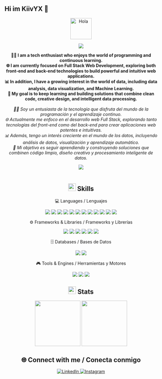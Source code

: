 ## Hi im KiivYX 👋
<div align="center">
  <img alt="Hola" height="70px" width="70px" align="center" src="https://c.tenor.com/fYg91qBpDdgAAAAi/bongo-cat-transparent.gif"></img><br>
  <p align="center">
    <a href="https://github.com/fairyland0926"><img src="https://readme-typing-svg.herokuapp.com?font=Titan+One&size=30&duration=2000&pause=1000&width=435&lines=civil+engineer+in+computer+science;Ingeniero+civil+en+informatica"></a>
  </p>

  
  <p align="center">
    <b>
      👨‍💻 I am a tech enthusiast who enjoys the world of programming and continuous learning.<br>
      🌐 I am currently focused on Full Stack Web Development, exploring both front-end and back-end technologies to build powerful and intuitive web applications.<br>
      📊 In addition, I have a growing interest in the world of data, including data analysis, data visualization, and Machine Learning.<br>
      🚀 My goal is to keep learning and building solutions that combine clean code, creative design, and intelligent data processing.
    </b>
    <br><br>
    <i>
      👨‍💻 Soy un entusiasta de la tecnología que disfruta del mundo de la programación y el aprendizaje continuo.<br>
      🌐 Actualmente me enfoco en el desarrollo web Full Stack, explorando tanto tecnologías del front-end como del back-end para crear aplicaciones web potentes e intuitivas.<br>
      📊 Además, tengo un interés creciente en el mundo de los datos, incluyendo análisis de datos, visualización y aprendizaje automático.<br>
      🚀 Mi objetivo es seguir aprendiendo y construyendo soluciones que combinen código limpio, diseño creativo y procesamiento inteligente de datos.
    </i>
  </p>

  <img src="https://user-images.githubusercontent.com/73097560/115834477-dbab4500-a447-11eb-908a-139a6edaec5c.gif"><br><br>

  ## <img src="https://media2.giphy.com/media/QssGEmpkyEOhBCb7e1/giphy.gif?cid=ecf05e47a0n3gi1bfqntqmob8g9aid1oyj2wr3ds3mg700bl&rid=giphy.gif" width ="25"><b> Skills</b>

  💻 Languages / Lenguajes
  <p align="center"> 
      <img src="https://img.shields.io/badge/Python-3776AB?style=for-the-badge&logo=python&logoColor=white"/> 
      <img src="https://img.shields.io/badge/Angular-DD0031?style=for-the-badge&logo=angular&logoColor=white"/> 
      <img src="https://img.shields.io/badge/Git-F05032?style=for-the-badge&logo=git&logoColor=white"/> 
      <img src="https://img.shields.io/badge/JavaScript-F7DF1E?style=for-the-badge&logo=javascript&logoColor=black"/> 
      <img src="https://img.shields.io/badge/C%23-239120?style=for-the-badge&logo=c-sharp&logoColor=white"/> 
      <img src="https://img.shields.io/badge/C++-00599C?style=for-the-badge&logo=c%2B%2B&logoColor=white"/> 
      <img src="https://img.shields.io/badge/C-555555?style=for-the-badge&logo=c&logoColor=white"/> 
      <img src="https://img.shields.io/badge/HTML5-E34F26?style=for-the-badge&logo=html5&logoColor=white"/> 
      <img src="https://img.shields.io/badge/CSS3-1572B6?style=for-the-badge&logo=css3&logoColor=white"/> 
      <img src="https://img.shields.io/badge/SQL-4479A1?style=for-the-badge&logo=postgresql&logoColor=white"/>
      <img src="https://img.shields.io/badge/Jupyter-FF2B22?style=for-the-badge&logo=jupyter&logoColor=white"/>
      <img src="https://img.shields.io/badge/R-276DC3?style=for-the-badge&logo=r&logoColor=white"/>
  </p>
  ⚙️ Frameworks & Libraries / Frameworks y Librerías
  <p align="center"> 
    <img src="https://img.shields.io/badge/React-20232A?style=for-the-badge&logo=react&logoColor=61DAFB"/> 
    <img src="https://img.shields.io/badge/Next.js-000000?style=for-the-badge&logo=next.js&logoColor=white"/> 
    <img src="https://img.shields.io/badge/Tailwind_CSS-38B2AC?style=for-the-badge&logo=tailwind-css&logoColor=white"/> 
    <img src="https://img.shields.io/badge/Bootstrap-563D7C?style=for-the-badge&logo=bootstrap&logoColor=white"/>
    <img src="https://img.shields.io/badge/ShadCN-000000?style=for-the-badge&logo=shadcn&logoColor=white"/>
    <img src="https://img.shields.io/badge/Lucide-FFFFFF?style=for-the-badge&logo=lucide&logoColor=black"/>

  </p>
  🗄️ Databases / Bases de Datos
  <p align="center"> 
    <img src="https://img.shields.io/badge/PostgreSQL-4169E1?style=for-the-badge&logo=postgresql&logoColor=white"/> 
    <img src="https://img.shields.io/badge/MySQL-00758F?style=for-the-badge&logo=mysql&logoColor=white"/> 
  </p>
  🎮 Tools & Engines / Herramientas y Motores
  <p align="center">
    <img src="https://img.shields.io/badge/Unity-000000?style=for-the-badge&logo=unity&logoColor=white"/>
    <img src="https://img.shields.io/badge/GitHub-181717?style=for-the-badge&logo=github&logoColor=white"/>
    <img src="https://img.shields.io/badge/Visual%20Studio%20Code-0078D4?style=for-the-badge&logo=visual-studio-code&logoColor=white"/>
  </p>
  
  ## <img src="https://media1.giphy.com/media/v1.Y2lkPTc5MGI3NjExbXFicGw2aTFqNW1janZxNzI4ZWowaTQ2NXNrNW0yNWh3dXdtZng0diZlcD12MV9pbnRlcm5hbF9naWZfYnlfaWQmY3Q9Zw/WmBl8pvjfyYUszw1TS/giphy.gif" width ="25"><b> Stats</b>


  <div align="center">
    <img src="https://github-readme-stats.vercel.app/api?username=KiivYx&theme=radical&show_icons=true&hide_border=true&count_private=false" height="150"/>
    <img src="https://github-readme-stats.vercel.app/api/top-langs/?username=KiivYx&theme=radical&show_icons=true&hide_border=true&layout=compact" height="150"/>
  </div>

  ## 🌐 Connect with me / Conecta conmigo

  <p align="center">
    <a href="https://www.linkedin.com/in/aaron-cornejo-illanes-206a54229/" target="_blank">
      <img src="https://img.shields.io/badge/LinkedIn-0A66C2?style=for-the-badge&logo=linkedin&logoColor=white" alt="LinkedIn"/>
    </a>
    <a href="https://www.instagram.com/kiivyx/" target="_blank">
      <img src="https://img.shields.io/badge/Instagram-E4405F?style=for-the-badge&logo=instagram&logoColor=white" alt="Instagram"/>
    </a>
  </p>

</div>

  
<!--
**KiivYx/KiivYx** is a ✨ _special_ ✨ repository because its `README.md` (this file) appears on your GitHub profile.

Here are some ideas to get you started:

- 🔭 I’m currently working on ...
- 🌱 I’m currently learning ...
- 👯 I’m looking to collaborate on ...
- 🤔 I’m looking for help with ...
- 💬 Ask me about ...
- 📫 How to reach me: ...
- 😄 Pronouns: ...
- ⚡ Fun fact: ...
-->
